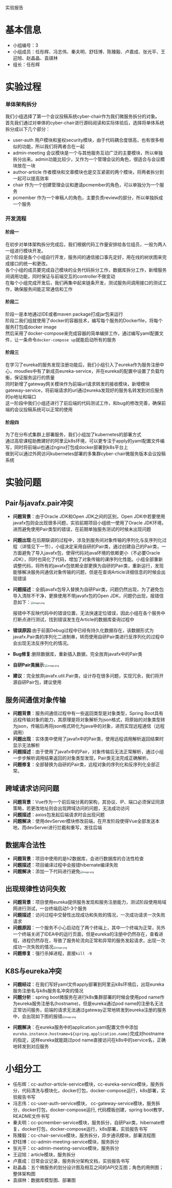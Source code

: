 实验报告

# 基本信息

- 小组编号：3
- 小组成员：任彤辉、冯志伟、秦夫明、舒钰博、陈臻毅、卢嘉成、张光平、王迎旭、赵晶晶、袁祺林
- 组长：任彤辉

# 实验过程

### 单体架构拆分

我们小组选择了第一个会议投稿系统cyber-chair作为我们微服务拆分的对象。<br>
首先我们通过对单体的cyber-chair进行源码阅读和实际体验后，选择将单体系统拆分成以下几个部分：

* user-auth 用户模块和鉴权security模块，由于代码耦合度很高，也有很多相似的功能，所以我们将两者合在一起
* admin-meeting 会议模块是一个与其他服务互动广泛的主要模块，所以单独拆分出来。admin功能比较少，又作为一个管理会议的角色，很适合与会议模块放在一块
* author-article 作者模块和文章模块也是交互紧密的两个模块，将两者拆分到一起可以提高效率
* chair 作为一个创建管理会议和邀请pcmember的角色，可以单独分为一个服务
* pcmember 作为一个审稿人的角色，主要负责review的部分，所以单独拆成一个服务

### 开发流程

#### 阶段一

在初步对单体架构拆分完成后，我们根据代码工作量安排给各位组员，一般为两人一组进行模块开发。<br>
这个阶段是各个小组自行开发，服务间的通信接口事先定好，用在线的树状图来完成接口的统一和更改。<br>
各个小组的成员要完成自己模块的业务代码拆分工作，数据库拆分工作，新增服务间调用功能，同时保证与前端交互的controller不做变动<br>
在每个小组完成开发后，我们再集中起来链条开发，测试服务间调用接口的测试工作，确保服务间能正常通信和工作

#### 阶段二

阶段一是本地通过IDE或者maven package打成jar包来运行<br>
阶段二我们组就使用了docker的容器技术，编写每个服务的Dockerfile，将每个服务打包成docker image<br>
然后采用了docker-compose来完成容器的简单编排工作，通过编写yaml配置文件，让一条命令`docker-compose up`就能启动所有的服务

#### 阶段三

在学习了eureka的服务发现注册功能后，我们小组引入了eureka作为服务注册中心，moudles中有了新成员eureka-service，并在eureka的配置中设置了负载均衡，保证服务运行的质量<br>
同时新增了gateway网关模块作为前端url请求转发的接收模块，新增模块gateway-service，将前端请求的url通过eureka发现好的服务名转发到对应服务的ip地址和端口<br>
这一阶段中我们小组还进行了前后端的代码测试工作，和bug的修改完善，确保前端的会议投稿系统可以正常的使用

#### 阶段四

为了在分布式集群上部署服务，我们小组加了kubernetes的部署方式<br>
通过高软课程助教建好的阿里云k8s环境，可以更专注于apply的yaml配置文件编写，同时将前端ui也通过nginx打包成docker部署到k8s平台上<br>
做到可以通过外网访问kubernetes部署的多集群cyber-chair微服务版本会议投稿系统

# 实验问题

## Pair与javafx.pair冲突

- **问题背景**：由于Oracle JDK和Open JDK之间的区别，Open JDK中若要使用javafx包则会出现很多问题，实验前期项目小组统一使用了Oracle JDK环境，进而避免使用Pair类型的错误，在前期单独服务测试的时候未出现问题

- **问题出现**:在后期联调的过程中，涉及到服务间对象传输的序列化与反序列化过程（详情见下一节），小组决定采用自研的Pair类，通过创建自己的Pair类，一方面避免了导入javafx包，使得代码对java环境的依赖更小（不必要Oracle JDK），同时也简化了代码，增加了对象传输的课序列化性能。小组全部重新调整代码，将所有的javafx包依赖全部更换为自研的Pair类，重新运行，发现能够解决服务间通信对象传输的问题，但是在查询Article详细信息的时候会出现错误

- **问题描述**：全部javafx包导入替换为自研Pair类，问题仍然出现，为了避免包导入清除不干净，更换使用不带javafx包的Open JDK，问题仍出现，报错信息如下：<img src="https://i.loli.net/2020/12/14/m6dINUfPMliZ483.png" alt="image.png" style="zoom:50%;" />

  报错中不反映代码中的错误位置，无法快速定位错误，因此小组在各个服务中打断点进行测试，找到错误发生在Article的数据库查询过程中

- **错误原因**:由于前面Debug过程中已经有持久化数据存在，该数据形式为javafx.Pair类的序列化二进制串，转而使用自研Pair类进行反序列化的过程中会出现无法反序列化的情况。

- **Bug修复**:删除数据库，重新插入数据，完全放弃javafx中的Pair类

- **自研Pair类展示**:<img src="https://i.loli.net/2020/12/13/hx5kbatIMKRiSCN.png" alt="image.png" style="zoom:50%;" />

- **建议**：完全放弃javafx.util.Pair类，设计存在很多问题，实现冗余，我们将开源自研Pair包，建议使用

## 服务间通信对象传输

- **问题背景**：服务间通信过程中有一些返回类型是对象类型，Spring Boot具有远程传输对象的能力，其原理是将对象解析为json格式，将原始的对象类型转为json，传输后再将json格式转化为java中的对象，进而实现远程通信（远程调用）
- **问题出现**：实体类中使用了javafx中的Pair类，使用远程调用解析返回结果时显示无法解析
- **问题描述**：由于使用了javafx中的Pair，对象传输后无法正常解析，通过小组一步步解析调用结果返回的对象类型发现，Pair类无法完成正确解析。
- **问题修复**：全部替换为自研的Pair类，远程对象的序列化和反序列化全部正常。

## 跨域请求访问问题

- **问题背景**：Vue作为一个前后端分离的架构，其协议、IP、端口必须保证同源策略，若更改地址则会出现跨域访问的问题，无法成功访问
- **问题描述**：axios包发起后端请求时会出现问题
- **问题解决**：使用devServer模块修改前端，在开发阶段使得Vue全部发送本地，而devServer进行拦截和重写，发往后端

## 数据库合法性

- **问题背景**：项目中使用的是h2数据库，会进行数据库的合法性检查
- **问题描述**：项目编译过程中会报错hibernate编译失败
- **问题解决**：添加一下代码进行避免<img src="https://i.loli.net/2020/12/13/iH2rVKvMNPsAe1z.png" alt="image.png" style="zoom:50%;" />

## 出现规律性访问失败

- **问题背景**：项目使用eureka提供服务发现和服务注册能力，测试阶段使用局域网进行测试，一台终端启动1-3个服务
- **问题描述**：访问过程中交替性出现成功和失败的情况，一次成功请求一次失败请求
- **问题原因**：一个服务不小心启动在了两个终端上，其中一个终端为正常，另外一个终端关闭了IDEA中的运行页面，但是eureka的注册中仍然存在，查看进程，进程仍然存在，导致了服务轮流向正常和异常的服务发起请求，出现一次成功一次失败的情况<img src="https://i.loli.net/2020/12/13/HFY2sqndK3bQZfy.png" alt="image.png" style="zoom:50%;" />
- **问题修复**：强行杀掉进程，直接`kill -9`

## K8S与eureka冲突

- **问题经过**：在我们写好yaml文件apply部署到阿里云k8s环境后，出现eureka服务注册名与k8s服务名冲突的情况
- **问题分析**：spring boot微服务在进行k8s集群部署的时候会使用pod name作为eureka服务注册名(hostname)，但是eureka通过pod name的注册名无法正常访问服务，前端的请求无法通过gateway正常地转发到eureka注册的服务中，会出现如下图的报错<img src="https://i.loli.net/2020/12/13/oCNacqp5zSY1DbO.png" alt="image.png" style="zoom:50%">

* **问题解决**：在eureka服务中的application.yaml配置文件中添加`eureka.instance.hostname=${spring.application.name}`完成对hostname的指定，这样eureka就能跳过pod name直接访问在k8s中的service名，正确地转发到对应服务

# 小组分工

- 任彤辉：cc-author-article-service模块，cc-eureka-service模块，服务拆分，代码清洗与模块化，docker打包，docker-compose运行，k8s部署，实验报告书写
- 冯志伟：cc-user-auth-service模块， cc-gateway-service模块，服务拆分，docker打包，docker-compose运行, 代码模板创建，spring boot教学，README文件书写
- 秦夫明：cc-pcmember-service模块，服务拆分，自研Pair类，hibernate修复，docker打包，docker-compose运行，k8s部署，实验报告书写
- 陈臻毅：cc-chair-service模块，服务拆分，异步通讯模块，部署流程图
- 舒钰博：cc-admin-meeting-service模块，服务拆分
- 张光平：cc-admin-meeting-service模块，服务拆分
- 王迎旭：article模块，服务拆分
- 卢嘉成：日常会议记录，服务拆分架构文档，实验报告书写
- 赵晶晶：五个微服务的划分设计图及相互之间的API交互图；角色的用例图；整体架构图
- 袁祺林：数据库模型图、部署图

